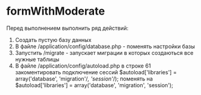 # formWithModerate

Перед выполнением выполнить ряд действий:

1) Создать пустую базу данных
2) В файле /application/config/database.php - поменять настройки базы
3) Запустить /migrate - запускает миграции в которых создаються все нужные таблицы
4) В файле /application/config/autoload.php в строке 61 закоментировать подключение сессий
$autoload['libraries'] = array('database', 'migration'/*, 'session'*/);
поменять на $autoload['libraries'] = array('database', 'migration', 'session');
